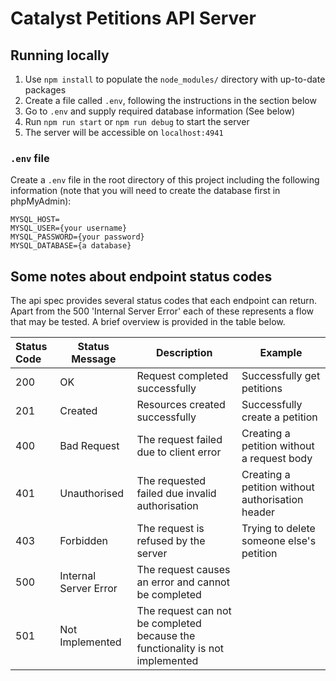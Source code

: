 # Catalyst Petitions API Server

## Running locally

1. Use `npm install` to populate the `node_modules/` directory with up-to-date packages
2. Create a file called `.env`, following the instructions in the section below
3. Go to `.env` and supply required database information (See below)
2. Run `npm run start` or `npm run debug` to start the server
3. The server will be accessible on `localhost:4941`

### `.env` file

Create a `.env` file in the root directory of this project including the following information (note that you will need
to create the database first in phpMyAdmin):

```
MYSQL_HOST=
MYSQL_USER={your username}
MYSQL_PASSWORD={your password}
MYSQL_DATABASE={a database}
```

## Some notes about endpoint status codes

The api spec provides several status codes that each endpoint can return. Apart from the 500 'Internal Server Error'
each of these represents a flow that may be tested. A brief overview is provided in the table below.

| Status Code | Status Message        | Description                                                                   | Example                                          |
|:------------|-----------------------|-------------------------------------------------------------------------------|--------------------------------------------------|
| 200         | OK                    | Request completed successfully                                                | Successfully get petitions                       |
| 201         | Created               | Resources created successfully                                                | Successfully create a petition                   |
| 400         | Bad Request           | The request failed due to client error                                        | Creating a petition without a request body       |
| 401         | Unauthorised          | The requested failed due invalid authorisation                                | Creating a petition without authorisation header |
| 403         | Forbidden             | The request is refused by the server                                          | Trying to delete someone else's petition         |
| 500         | Internal Server Error | The request causes an error and cannot be completed                           |                                                  |
| 501         | Not Implemented       | The request can not be completed because the functionality is not implemented |                                                  | 
